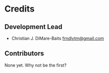 # Credits

## Development Lead

* Christian J. DiMare-Baits <frndlytm@gmail.com>

## Contributors

None yet. Why not be the first?
